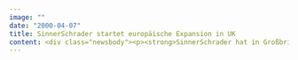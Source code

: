 ```yaml
---
image: ""
date: "2000-04-07"
title: SinnerSchrader startet europäische Expansion in UK
content: <div class="newsbody"><p><strong>SinnerSchrader hat in Großbritannien seine erste Auslandsniederlassung eröffnet. Die Gründung der SinnerSchrader UK Ltd. mit Sitz in London ist der Startschuss der internationalen Expansion des eBusiness-Dienstleisters. Weitere Dependancen in anderen europäischen Wirtschaftszentren sind in Vorbereitung.</strong></p><p>Mit Europcar UK und goricardo.co.uk hat SinnerSchrader UK bereits zum Start zwei Kunden in den Auftragsbüchern, die sich aus erfolgreichen Projekten im deutschen Geschäft entwickelt haben. Die Autovermietung Europcar UK hat SinnerSchrader mit der Entwicklung eines neuen Online-Reservierungssystems für den britischen Markt beauftragt. Europcar wird in Deutschland von den Hamburgern bereits seit 1998 betreut. goricardo.co.uk, eine britische Tochtergesellschaft des deutschen Internet-Auktionshauses ricardo.de, ist seit Anfang des Jahres online und zählt zu den größten Auktionsanbietern des Landes. Die Website wurde von SinnerSchrader in Hamburg entwickelt und wird heute von London aus betreut.</p><p>Für SinnerSchrader gehört die internationale Ausrichtung seiner Geschäftstätigkeiten zu den wichtigsten unternehmerischen Aufgaben. Strategie des Internet-Dienstleisters ist es zunächst, den betreuten Unternehmen nicht nur in Deutschland, sondern auch in hart umkämpften Ausländsmärkten seine volle eBusiness-Kompetenz anzubieten. Für diese Aufgabe hat SinnerSchrader eine innovative eBusiness-Lösung entwickelt. Die eigene Web-Technologie strukturiert Internetseiten so, dass aus ihnen jederzeit nationale Ableger gebildet werden können. Dies erlaubt den Unternehmen eine höhere Flexibilität und einen schnelleren Marktausbau. Mit seinem einzigartigen Know-how in komplexen eBusiness-Systemen zielt SinnerSchrader auch in Großbritannien auf eine schnelle Etablierung in der dortigen Internetszene.</p></div>
---
```

